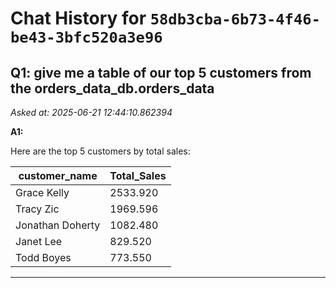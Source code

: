 # Chat History for `58db3cba-6b73-4f46-be43-3bfc520a3e96`

## Q1: give me a table of our top 5 customers from the orders_data_db.orders_data
*Asked at: 2025-06-21 12:44:10.862394*

**A1:**

Here are the top 5 customers by total sales:

| customer_name      | Total_Sales |
|--------------------|-------------|
| Grace Kelly        | 2533.920    |
| Tracy Zic          | 1969.596    |
| Jonathan Doherty   | 1082.480    |
| Janet Lee          | 829.520     |
| Todd Boyes         | 773.550     |

---
